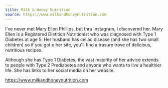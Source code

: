 ```yaml
---
title: Milk & Honey Nutrition
source: https://www.milkandhoneynutrition.com
---
```

I've never met Mary Ellen Phillips, but thru Instagram, I discovered her. Mary Ellen is a Registered Dietition Nutritionist who was diagnosed with Type 1 Diabetes at age 5. Her husband has celiac disease (and she has two small children) so if you got o her site, you'll find a trasure trove of delicious, nutritious recipes.

Although she has Type 1 Diabetes, the vast majority of her advice extends to people with Type 2 Prediabetes and anyone who wants to live a healthier life. She has links to her social media on her website.

<https://www.milkandhoneynutrition.com>
